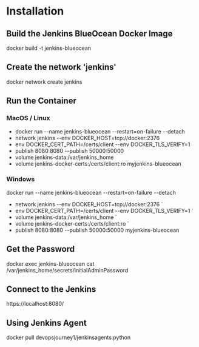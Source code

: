 
# Installation
## Build the Jenkins BlueOcean Docker Image
docker build -t jenkins-blueocean

## Create the network 'jenkins'
docker network create jenkins


## Run the Container
### MacOS / Linux
  * docker run --name jenkins-blueocean --restart=on-failure --detach
  * network jenkins --env DOCKER_HOST=tcp://docker:2376 
  * env DOCKER_CERT_PATH=/certs/client --env DOCKER_TLS_VERIFY=1 
  * publish 8080:8080 --publish 50000:50000 
  * volume jenkins-data:/var/jenkins_home 
  * volume jenkins-docker-certs:/certs/client:ro myjenkins-blueocean

### Windows
docker run --name jenkins-blueocean --restart=on-failure --detach 
   * network jenkins --env DOCKER_HOST=tcp://docker:2376 `
   * env DOCKER_CERT_PATH=/certs/client --env DOCKER_TLS_VERIFY=1 `
   * volume jenkins-data:/var/jenkins_home `
   * volume jenkins-docker-certs:/certs/client:ro `
   * publish 8080:8080 --publish 50000:50000 myjenkins-blueocean


## Get the Password
docker exec jenkins-blueocean cat /var/jenkins_home/secrets/initialAdminPassword


## Connect to the Jenkins
https://localhost:8080/

## Using Jenkins Agent
docker pull devopsjourney1/jenkinsagents:python

